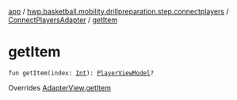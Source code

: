 [app](../../index.md) / [hwp.basketball.mobility.drillpreparation.step.connectplayers](../index.md) / [ConnectPlayersAdapter](index.md) / [getItem](.)

# getItem

`fun getItem(index: `[`Int`](https://kotlinlang.org/api/latest/jvm/stdlib/kotlin/-int/index.html)`): `[`PlayerViewModel`](../../hwp.basketball.mobility.entitiy.player/-player-view-model/index.md)`?`

Overrides [AdapterView.getItem](../-connect-players-contract/-adapter-view/get-item.md)

